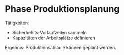 # Phase Produktionsplanung

Tätigkeiten:

* Sicherhehits-Vorlaufzeiten sammeln
* Kapazitäten der Arbeitsplätze definieren

Ergebnis: Produktionsabläufe können geplant werden.